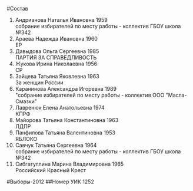 #Состав
1. Андрианова Наталья Ивановна 1959   
    собрание избирателей по месту работы - коллектив ГБОУ школа №342
2. Араева Надежда Ивановна 1960   
    ЕР
3. Давыдова Ольга Сергеевна 1985   
    ПАРТИЯ ЗА СПРАВЕДЛИВОСТЬ
4. Жукова Ирина Николаевна 1956   
    СР
5. Зайцева Татьяна Яковлевна 1963   
    За женщин России
6. Каранинова Александра Игоревна 1989   
    "собрание избирателей по месту работы - коллектив ООО "Масла- Смазки"
7. Лавренюк Елена Анатольевна 1974   
    КПРФ
8. Майорова Татьяна Константиновна 1963   
    ЛДПР
9. Панфилова Татьяна Валентиновна 1953   
    ЯБЛОКО
10. Савчук Татьяна Сергеевна 1964   
    собрание избирателей по месту работы - коллектив ГБОУ школа №342
11. Сибгатуллина Марина Владимировна 1965   
    Российский Красный Крест

#Выборы-2012
##Номер УИК
1252